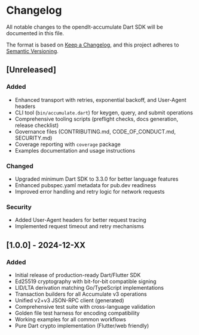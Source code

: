 # Changelog

All notable changes to the opendlt-accumulate Dart SDK will be documented in this file.

The format is based on [Keep a Changelog](https://keepachangelog.com/en/1.0.0/),
and this project adheres to [Semantic Versioning](https://semver.org/spec/v2.0.0.html).

## [Unreleased]

### Added
- Enhanced transport with retries, exponential backoff, and User-Agent headers
- CLI tool (`bin/accumulate.dart`) for keygen, query, and submit operations
- Comprehensive tooling scripts (preflight checks, docs generation, release checklist)
- Governance files (CONTRIBUTING.md, CODE_OF_CONDUCT.md, SECURITY.md)
- Coverage reporting with `coverage` package
- Examples documentation and usage instructions

### Changed
- Upgraded minimum Dart SDK to 3.3.0 for better language features
- Enhanced pubspec.yaml metadata for pub.dev readiness
- Improved error handling and retry logic for network requests

### Security
- Added User-Agent headers for better request tracing
- Implemented request timeout and retry mechanisms

## [1.0.0] - 2024-12-XX

### Added
- Initial release of production-ready Dart/Flutter SDK
- Ed25519 cryptography with bit-for-bit compatible signing
- LID/LTA derivation matching Go/TypeScript implementations
- Transaction builders for all Accumulate v3 operations
- Unified v2+v3 JSON-RPC client (generated)
- Comprehensive test suite with cross-language validation
- Golden file test harness for encoding compatibility
- Working examples for all common workflows
- Pure Dart crypto implementation (Flutter/web friendly)